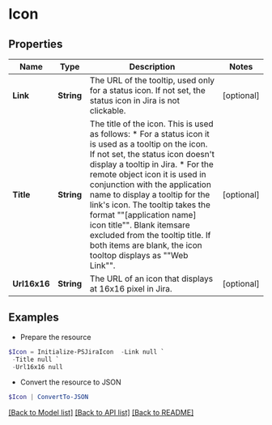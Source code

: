 # Icon
## Properties

Name | Type | Description | Notes
------------ | ------------- | ------------- | -------------
**Link** | **String** | The URL of the tooltip, used only for a status icon. If not set, the status icon in Jira is not clickable. | [optional] 
**Title** | **String** | The title of the icon. This is used as follows:   *  For a status icon it is used as a tooltip on the icon. If not set, the status icon doesn&#39;t display a tooltip in Jira.  *  For the remote object icon it is used in conjunction with the application name to display a tooltip for the link&#39;s icon. The tooltip takes the format &quot;&quot;\[application name\] icon title&quot;&quot;. Blank itemsare excluded from the tooltip title. If both items are blank, the icon tooltop displays as &quot;&quot;Web Link&quot;&quot;. | [optional] 
**Url16x16** | **String** | The URL of an icon that displays at 16x16 pixel in Jira. | [optional] 

## Examples

- Prepare the resource
```powershell
$Icon = Initialize-PSJiraIcon  -Link null `
 -Title null `
 -Url16x16 null
```

- Convert the resource to JSON
```powershell
$Icon | ConvertTo-JSON
```

[[Back to Model list]](../README.md#documentation-for-models) [[Back to API list]](../README.md#documentation-for-api-endpoints) [[Back to README]](../README.md)

